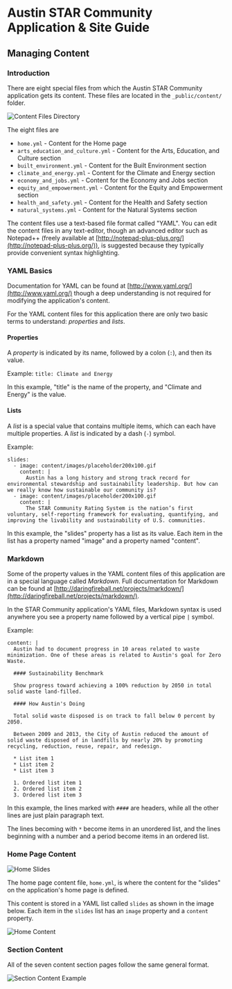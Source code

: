 # Austin STAR Community <br/> Application & Site Guide

## Managing Content

### Introduction

There are eight special files from which the Austin STAR Community application gets its content. These files are located in the `_public/content/` folder.

![Content Files Directory](img/content_files.png)

The eight files are

* `home.yml` - Content for the Home page
* `arts_education_and_culture.yml` - Content for the Arts, Education, and Culture section
* `built_environment.yml` - Content for the Built Environment section
* `climate_and_energy.yml` - Content for the Climate and Energy section
* `economy_and_jobs.yml` - Content for the Economy and Jobs section
* `equity_and_empowerment.yml` - Content for the Equity and Empowerment section
* `health_and_safety.yml` - Content for the Health and Safety section
* `natural_systems.yml` - Content for the Natural Systems section

The content files use a text-based file format called "YAML". You can edit the content files in any text-editor, though an advanced editor such as Notepad++ (freely available at [http://notepad-plus-plus.org/](http://notepad-plus-plus.org/)), is suggested because they typically provide convenient syntax highlighting.

### YAML Basics

Documentation for YAML can be found at [http://www.yaml.org/](http://www.yaml.org/) though a deep understanding is not required for modifying the application's content.

For the YAML content files for this application there are only two basic terms to understand: *properties* and *lists*.

#### Properties

A *property* is indicated by its name, followed by a colon (`:`), and then its value. 

Example: `title: Climate and Energy`

In this example, "title" is the name of the property, and "Climate and Energy" is the value.

#### Lists

A *list* is a special value that contains multiple items, which can each have multiple properties. A *list* is indicated by a dash (`-`) symbol.

Example:

```
slides:
  - image: content/images/placeholder200x100.gif
    content: |
      Austin has a long history and strong track record for environmental stewardship and sustainability leadership. But how can we really know how sustainable our community is?
  - image: content/images/placeholder200x100.gif
    content: |
      The STAR Community Rating System is the nation’s first voluntary, self-reporting framework for evaluating, quantifying, and improving the livability and sustainability of U.S. communities.
```

In this example, the "slides" property has a list as its value. Each item in the list has a property named "image" and a property named "content".

### Markdown

Some of the property values in the YAML content files of this application are in a special language called *Markdown*. Full documentation for Markdown can be found at [http://daringfireball.net/projects/markdown/](http://daringfireball.net/projects/markdown/).

In the STAR Community application's YAML files, Markdown syntax is used anywhere you see a property name followed by a vertical pipe `|` symbol.

Example:

```
content: |
  Austin had to document progress in 10 areas related to waste minimization. One of these areas is related to Austin's goal for Zero Waste.

  #### Sustainability Benchmark

  Show progress toward achieving a 100% reduction by 2050 in total solid waste land-filled.

  #### How Austin's Doing

  Total solid waste disposed is on track to fall below 0 percent by 2050.

  Between 2009 and 2013, the City of Austin reduced the amount of solid waste disposed of in landfills by nearly 20% by promoting recycling, reduction, reuse, repair, and redesign.

  * List item 1
  * List item 2
  * List item 3

  1. Ordered list item 1 
  2. Ordered list item 2 
  3. Ordered list item 3 
```

In this example, the lines marked with `####` are headers, while all the other lines are just plain paragraph text.

The lines becoming with `*` become items in an unordered list, and the lines beginning with a number and a period become items in an ordered list.

### Home Page Content

![Home Slides](img/home_slides.png) 

The home page content file, `home.yml`, is where the content for the "slides" on the application's home page is defined.

This content is stored in a YAML list called `slides` as shown in the image below. Each item in the `slides` list has an `image` property and a `content` property.

![Home Content](img/home_content.png)

### Section Content

All of the seven content section pages follow the same general format.

![Section Content Example](img/section_content_example.png)